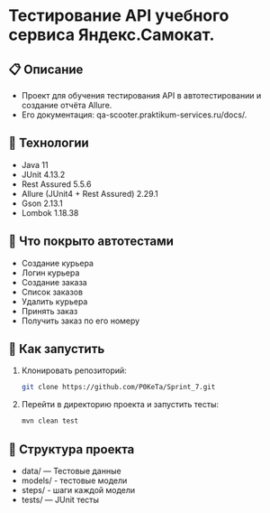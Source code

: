 # Тестирование API учебного сервиса Яндекс.Самокат.


## 📋 Описание
- Проект для обучения тестирования API в автотестировании и создание отчёта Allure.
- Его документация: qa-scooter.praktikum-services.ru/docs/.

## 🔧 Технологии
- Java 11
- JUnit 4.13.2
- Rest Assured 5.5.6
- Allure (JUnit4 + Rest Assured) 2.29.1
- Gson 2.13.1
- Lombok 1.18.38

## 🧪 Что покрыто автотестами
- Создание курьера
- Логин курьера
- Создание заказа
- Список заказов
- Удалить курьера
- Принять заказ
- Получить заказ по его номеру

## 🚀 Как запустить
1. Клонировать репозиторий:
   ```bash
   git clone https://github.com/P0KeTa/Sprint_7.git
2. Перейти в директорию проекта и запустить тесты:
   ```bash
   mvn clean test

## 📂 Структура проекта
- data/ — Тестовые данные
- models/ - тестовые модели
- steps/ - шаги каждой модели
- tests/ — JUnit тесты

